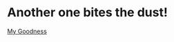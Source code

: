 # **Another one bites the dust!**
<!---
rockyamethyst/rockyamethyst is a ✨ special ✨ repository because its `README.md` (this file) appears on your GitHub profile.
You can click the Preview link to take a look at your changes.
--->

[My Goodness](/MyGoodness.md)
